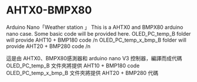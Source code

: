 # AHTX0-BMPX80
Arduino Nano「Weather station 」
This is a AHTX0 and BMPX80 arduino nano case.
Some basic code will be provided here.
OLED_PC_temp_B folder will provide AHT10 + BMP180 code /n
OLED_PC_temp_x_bmp_B folder will provide AHT20 + BMP280 code /n


這是由 AHTX0、BMPX80感測器和 arduino nano V3 控制器，編譯而成代碼
OLED_PC_temp_B 文件夾將提供 AHT10 + BMP180 code
OLED_PC_temp_x_bmp_B 文件夾將提供 AHT20 + BMP280 代碼
